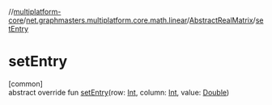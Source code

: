 //[multiplatform-core](../../../index.md)/[net.graphmasters.multiplatform.core.math.linear](../index.md)/[AbstractRealMatrix](index.md)/[setEntry](set-entry.md)

# setEntry

[common]\
abstract override fun [setEntry](set-entry.md)(row: [Int](https://kotlinlang.org/api/latest/jvm/stdlib/kotlin/-int/index.html), column: [Int](https://kotlinlang.org/api/latest/jvm/stdlib/kotlin/-int/index.html), value: [Double](https://kotlinlang.org/api/latest/jvm/stdlib/kotlin/-double/index.html))
